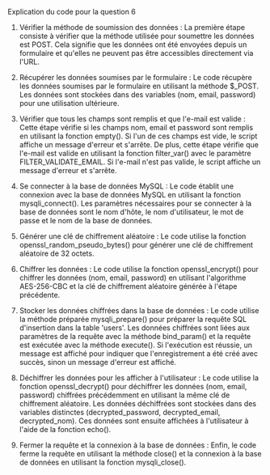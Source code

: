 Explication du code pour la question 6


1. Vérifier la méthode de soumission des données :
La première étape consiste à vérifier que la méthode utilisée pour soumettre les données est POST. Cela signifie que les données ont été envoyées depuis un formulaire et qu'elles ne peuvent pas être accessibles directement via l'URL.

2. Récupérer les données soumises par le formulaire :
Le code récupère les données soumises par le formulaire en utilisant la méthode $_POST. Les données sont stockées dans des variables (nom, email, password) pour une utilisation ultérieure.

3. Vérifier que tous les champs sont remplis et que l'e-mail est valide :
Cette étape vérifie si les champs nom, email et password sont remplis en utilisant la fonction empty(). Si l'un de ces champs est vide, le script affiche un message d'erreur et s'arrête.
De plus, cette étape vérifie que l'e-mail est valide en utilisant la fonction filter_var() avec le paramètre FILTER_VALIDATE_EMAIL. Si l'e-mail n'est pas valide, le script affiche un message d'erreur et s'arrête.

4. Se connecter à la base de données MySQL :
Le code établit une connexion avec la base de données MySQL en utilisant la fonction mysqli_connect(). Les paramètres nécessaires pour se connecter à la base de données sont le nom d'hôte, le nom d'utilisateur, le mot de passe et le nom de la base de données.

5. Générer une clé de chiffrement aléatoire :
Le code utilise la fonction openssl_random_pseudo_bytes() pour générer une clé de chiffrement aléatoire de 32 octets.

6. Chiffrer les données :
Le code utilise la fonction openssl_encrypt() pour chiffrer les données (nom, email, password) en utilisant l'algorithme AES-256-CBC et la clé de chiffrement aléatoire générée à l'étape précédente.

7. Stocker les données chiffrées dans la base de données :
Le code utilise la méthode préparée mysqli_prepare() pour préparer la requête SQL d'insertion dans la table 'users'. Les données chiffrées sont liées aux paramètres de la requête avec la méthode bind_param() et la requête est exécutée avec la méthode execute(). Si l'exécution est réussie, un message est affiché pour indiquer que l'enregistrement a été créé avec succès, sinon un message d'erreur est affiché.

8. Déchiffrer les données pour les afficher à l'utilisateur :
Le code utilise la fonction openssl_decrypt() pour déchiffrer les données (nom, email, password) chiffrées précédemment en utilisant la même clé de chiffrement aléatoire. Les données déchiffrées sont stockées dans des variables distinctes (decrypted_password, decrypted_email, decrypted_nom). Ces données sont ensuite affichées à l'utilisateur à l'aide de la fonction echo().

9. Fermer la requête et la connexion à la base de données :
Enfin, le code ferme la requête en utilisant la méthode close() et la connexion à la base de données en utilisant la fonction mysqli_close().